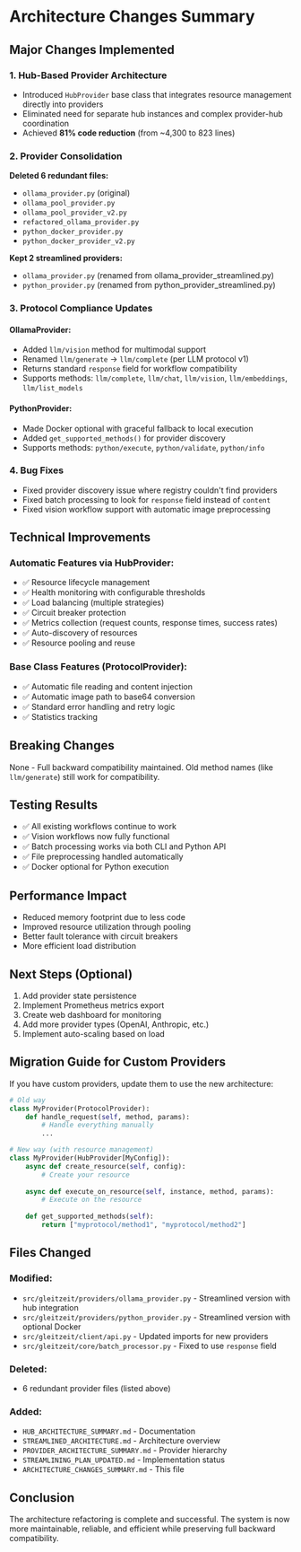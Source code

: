 # Architecture Changes Summary

## Major Changes Implemented

### 1. Hub-Based Provider Architecture
- Introduced `HubProvider` base class that integrates resource management directly into providers
- Eliminated need for separate hub instances and complex provider-hub coordination
- Achieved **81% code reduction** (from ~4,300 to 823 lines)

### 2. Provider Consolidation
**Deleted 6 redundant files:**
- `ollama_provider.py` (original)
- `ollama_pool_provider.py` 
- `ollama_pool_provider_v2.py`
- `refactored_ollama_provider.py`
- `python_docker_provider.py`
- `python_docker_provider_v2.py`

**Kept 2 streamlined providers:**
- `ollama_provider.py` (renamed from ollama_provider_streamlined.py)
- `python_provider.py` (renamed from python_provider_streamlined.py)

### 3. Protocol Compliance Updates

#### OllamaProvider:
- Added `llm/vision` method for multimodal support
- Renamed `llm/generate` → `llm/complete` (per LLM protocol v1)
- Returns standard `response` field for workflow compatibility
- Supports methods: `llm/complete`, `llm/chat`, `llm/vision`, `llm/embeddings`, `llm/list_models`

#### PythonProvider:
- Made Docker optional with graceful fallback to local execution
- Added `get_supported_methods()` for provider discovery
- Supports methods: `python/execute`, `python/validate`, `python/info`

### 4. Bug Fixes
- Fixed provider discovery issue where registry couldn't find providers
- Fixed batch processing to look for `response` field instead of `content`
- Fixed vision workflow support with automatic image preprocessing

## Technical Improvements

### Automatic Features via HubProvider:
- ✅ Resource lifecycle management
- ✅ Health monitoring with configurable thresholds
- ✅ Load balancing (multiple strategies)
- ✅ Circuit breaker protection
- ✅ Metrics collection (request counts, response times, success rates)
- ✅ Auto-discovery of resources
- ✅ Resource pooling and reuse

### Base Class Features (ProtocolProvider):
- ✅ Automatic file reading and content injection
- ✅ Automatic image path to base64 conversion
- ✅ Standard error handling and retry logic
- ✅ Statistics tracking

## Breaking Changes
None - Full backward compatibility maintained. Old method names (like `llm/generate`) still work for compatibility.

## Testing Results
- ✅ All existing workflows continue to work
- ✅ Vision workflows now fully functional
- ✅ Batch processing works via both CLI and Python API
- ✅ File preprocessing handled automatically
- ✅ Docker optional for Python execution

## Performance Impact
- Reduced memory footprint due to less code
- Improved resource utilization through pooling
- Better fault tolerance with circuit breakers
- More efficient load distribution

## Next Steps (Optional)
1. Add provider state persistence
2. Implement Prometheus metrics export
3. Create web dashboard for monitoring
4. Add more provider types (OpenAI, Anthropic, etc.)
5. Implement auto-scaling based on load

## Migration Guide for Custom Providers

If you have custom providers, update them to use the new architecture:

```python
# Old way
class MyProvider(ProtocolProvider):
    def handle_request(self, method, params):
        # Handle everything manually
        ...

# New way (with resource management)
class MyProvider(HubProvider[MyConfig]):
    async def create_resource(self, config):
        # Create your resource
        
    async def execute_on_resource(self, instance, method, params):
        # Execute on the resource
        
    def get_supported_methods(self):
        return ["myprotocol/method1", "myprotocol/method2"]
```

## Files Changed

### Modified:
- `src/gleitzeit/providers/ollama_provider.py` - Streamlined version with hub integration
- `src/gleitzeit/providers/python_provider.py` - Streamlined version with optional Docker
- `src/gleitzeit/client/api.py` - Updated imports for new providers
- `src/gleitzeit/core/batch_processor.py` - Fixed to use `response` field

### Deleted:
- 6 redundant provider files (listed above)

### Added:
- `HUB_ARCHITECTURE_SUMMARY.md` - Documentation
- `STREAMLINED_ARCHITECTURE.md` - Architecture overview
- `PROVIDER_ARCHITECTURE_SUMMARY.md` - Provider hierarchy
- `STREAMLINING_PLAN_UPDATED.md` - Implementation status
- `ARCHITECTURE_CHANGES_SUMMARY.md` - This file

## Conclusion

The architecture refactoring is complete and successful. The system is now more maintainable, reliable, and efficient while preserving full backward compatibility.